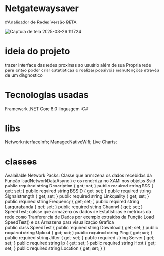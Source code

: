 # Netgatewaysaver  

#Analisador de Redes Versão BETA
 
![Captura de tela 2025-03-26 111724](https://github.com/user-attachments/assets/a9820b99-d724-4f6a-9486-901aee290878)

# ideia do projeto

 trazer interface das redes proximas ao usuário  além  de sua Propria rede para então poder criar estatisticas e realizar possiveis manutenções através  de um diagnostico


 # Tecnologias usadas 

 Framework .NET Core 8.0 
 linguagem :C#

 # libs

NetworkinterfaceInfo;
ManagedNativeWifi;
Live Charts;
 # classes 

 Avalailable Network Packs: Classe que armazena os dados recebidos da Função loadNetworkDataAsync() e os renderiza no XAMl nos objetos Ssid 
            public required string Description { get; set; }
            public required string BSS { get; set; }
            public required string BSSID { get; set; }
            public required string Signalstrength { get; set; }
            public required string Linkquality { get; set; }
            public required string Frequency { get; set; }
            public required string Largurabanda { get; set; }
            public required string Channel { get; set; }
 SpeedTest;
   calsse que armazena os dados de Estatísticas  e metricas da rede como Tranferencia de Dados por exemplo extraidos da Função Load SpeedTest() e os Armazena para visualização Grafica  
public class SpeedTest
{
    public required string Download { get; set; }
    public required string Upload { get; set; }
    public required string Ping { get; set; }
    public required string Jitter { get; set; }
    public required string Server { get; set; }
    public required string Ip { get; set; }
    public required string Host { get; set; }
    public required string Location { get; set; }
}



